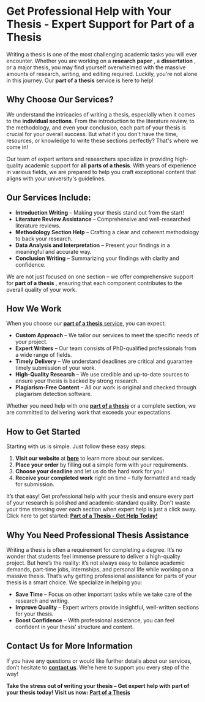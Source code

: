 # Get Professional Help with Your Thesis - Expert Support for Part of a Thesis

Writing a thesis is one of the most challenging academic tasks you will ever encounter. Whether you are working on a **research paper** , a **dissertation** , or a major thesis, you may find yourself overwhelmed with the massive amounts of research, writing, and editing required. Luckily, you're not alone in this journey. Our **part of a thesis** service is here to help!

## Why Choose Our Services?

We understand the intricacies of writing a thesis, especially when it comes to the **individual sections**. From the introduction to the literature review, to the methodology, and even your conclusion, each part of your thesis is crucial for your overall success. But what if you don't have the time, resources, or knowledge to write these sections perfectly? That's where we come in!

Our team of expert writers and researchers specialize in providing high-quality academic support for **all parts of a thesis**. With years of experience in various fields, we are prepared to help you craft exceptional content that aligns with your university's guidelines.

## Our Services Include:

- **Introduction Writing** – Making your thesis stand out from the start!
- **Literature Review Assistance** – Comprehensive and well-researched literature reviews.
- **Methodology Section Help** – Crafting a clear and coherent methodology to back your research.
- **Data Analysis and Interpretation** – Present your findings in a meaningful and accurate way.
- **Conclusion Writing** – Summarizing your findings with clarity and confidence.

We are not just focused on one section – we offer comprehensive support for **part of a thesis** , ensuring that each component contributes to the overall quality of your work.

## How We Work

When you choose our [**part of a thesis** service](https://tinyurl.com/topessay?keyword=part+of+a+thesis), you can expect:

- **Custom Approach** – We tailor our services to meet the specific needs of your project.
- **Expert Writers** – Our team consists of PhD-qualified professionals from a wide range of fields.
- **Timely Delivery** – We understand deadlines are critical and guarantee timely submission of your work.
- **High-Quality Research** – We use credible and up-to-date sources to ensure your thesis is backed by strong research.
- **Plagiarism-Free Content** – All our work is original and checked through plagiarism detection software.

Whether you need help with one [**part of a thesis**](https://tinyurl.com/topessay?keyword=part+of+a+thesis) or a complete section, we are committed to delivering work that exceeds your expectations.

## How to Get Started

Starting with us is simple. Just follow these easy steps:

1. **Visit our website** at [**here**](https://tinyurl.com/topessay?keyword=part+of+a+thesis) to learn more about our services.
2. **Place your order** by filling out a simple form with your requirements.
3. **Choose your deadline** and let us do the hard work for you!
4. **Receive your completed work** right on time – fully formatted and ready for submission.

It’s that easy! Get professional help with your thesis and ensure every part of your research is polished and academic-standard quality. Don't waste your time stressing over each section when expert help is just a click away. Click here to get started: [**Part of a Thesis - Get Help Today!**](https://tinyurl.com/topessay?keyword=part+of+a+thesis)

## Why You Need Professional Thesis Assistance

Writing a thesis is often a requirement for completing a degree. It’s no wonder that students feel immense pressure to deliver a high-quality project. But here’s the reality: it’s not always easy to balance academic demands, part-time jobs, internships, and personal life while working on a massive thesis. That’s why getting professional assistance for parts of your thesis is a smart choice. We specialize in helping you:

- **Save Time** – Focus on other important tasks while we take care of the research and writing.
- **Improve Quality** – Expert writers provide insightful, well-written sections for your thesis.
- **Boost Confidence** – With professional assistance, you can feel confident in your thesis’ structure and content.

## Contact Us for More Information

If you have any questions or would like further details about our services, don’t hesitate to [**contact us**](https://tinyurl.com/topessay?keyword=part+of+a+thesis). We’re here to support you every step of the way!

**Take the stress out of writing your thesis – Get expert help with part of your thesis today! Visit us now: [Part of a Thesis](https://tinyurl.com/topessay?keyword=part+of+a+thesis)**
